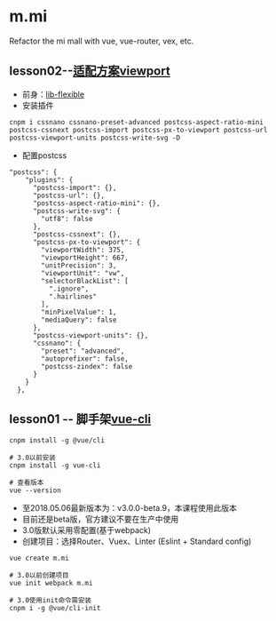 # m.mi
Refactor the mi mall with vue, vue-router, vex, etc.

## lesson02--[适配方案viewport](https://www.w3cplus.com/mobile/vw-layout-in-vue.html)
+ 前身：[lib-flexible](https://github.com/amfe/lib-flexible)
+ 安装插件
```
cnpm i cssnano cssnano-preset-advanced postcss-aspect-ratio-mini postcss-cssnext postcss-import postcss-px-to-viewport postcss-url postcss-viewport-units postcss-write-svg -D
```
+ 配置postcss
```
"postcss": {
    "plugins": {
      "postcss-import": {},
      "postcss-url": {},
      "postcss-aspect-ratio-mini": {},
      "postcss-write-svg": {
        "utf8": false
      },
      "postcss-cssnext": {},
      "postcss-px-to-viewport": {
        "viewportWidth": 375,
        "viewportHeight": 667,
        "unitPrecision": 3,
        "viewportUnit": "vw",
        "selectorBlackList": [
          ".ignore",
          ".hairlines"
        ],
        "minPixelValue": 1,
        "mediaQuery": false
      },
      "postcss-viewport-units": {},
      "cssnano": {
        "preset": "advanced",
        "autoprefixer": false,
        "postcss-zindex": false
      }
    }
  },
```

## lesson01 -- 脚手架[vue-cli](https://github.com/vuejs/vue-cli)
```
cnpm install -g @vue/cli

# 3.0以前安装
cnpm install -g vue-cli

# 查看版本
vue --version
```
+ 至2018.05.06最新版本为：v3.0.0-beta.9，本课程使用此版本
+ 目前还是beta版，官方建议不要在生产中使用
+ 3.0版默认采用零配置(基于webpack)
+ 创建项目：选择Router、Vuex、Linter (Eslint + Standard config)
```
vue create m.mi

# 3.0以前创建项目
vue init webpack m.mi

# 3.0使用init命令需安装
cnpm i -g @vue/cli-init
```



